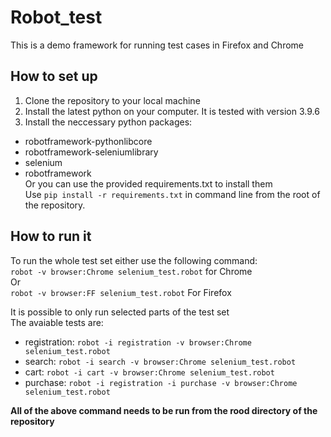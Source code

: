 # Robot_test

This is a demo framework for running test cases in Firefox and Chrome

## How to set up

1) Clone the repository to your local machine
2) Install the latest python on your computer. It is tested with version 3.9.6
3) Install the neccessary python packages:
- robotframework-pythonlibcore
- robotframework-seleniumlibrary
- selenium
- robotframework<br />
Or you can use the provided requirements.txt to install them<br />
Use `pip install -r requirements.txt` in command line from the root of the repository.

## How to run it

To run the whole test set either use the following command:<br />
`robot -v browser:Chrome selenium_test.robot` for Chrome<br />
Or<br />
`robot -v browser:FF selenium_test.robot` For Firefox

It is possible to only run selected parts of the test set<br />
The avaiable tests are:
- registration: `robot -i registration -v browser:Chrome selenium_test.robot`
- search: `robot -i search -v browser:Chrome selenium_test.robot`
- cart: `robot -i cart -v browser:Chrome selenium_test.robot`
- purchase: `robot -i registration -i purchase -v browser:Chrome selenium_test.robot`

**All of the above command needs to be run from the rood directory of the repository**
